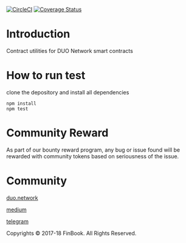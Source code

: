 [![CircleCI](https://circleci.com/gh/FinBook/duo-contract-wrapper.svg?style=svg)](https://circleci.com/gh/FinBook/duo-contract-wrapper)
[![Coverage Status](https://coveralls.io/repos/github/FinBook/duo-contract-wrapper/badge.svg?branch=master)](https://coveralls.io/github/FinBook/duo-contract-wrapper?branch=master)
# Introduction
Contract utilities for DUO Network smart contracts

# How to run test
clone the depository and install all dependencies     

```
npm install
npm test
```

# Community Reward
As part of our bounty reward program, any bug or issue found will be rewarded with community tokens based on seriousness of the issue.

# Community
[duo.network](https://duo.network)

[medium](https://medium.com/duo-network)

[telegram](https://t.me/duonetwork)

Copyrights © 2017-18 FinBook. All Rights Reserved.   
